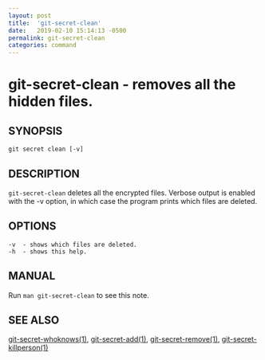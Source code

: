 ```yaml
---
layout: post
title:  'git-secret-clean'
date:   2019-02-10 15:14:13 -0500
permalink: git-secret-clean
categories: command
---
```

git-secret-clean - removes all the hidden files.
================================================

## SYNOPSIS

    git secret clean [-v]


## DESCRIPTION
`git-secret-clean` deletes all the encrypted files. 
Verbose output is enabled with the -v option, in which case the program prints which files are deleted.


## OPTIONS

    -v  - shows which files are deleted.
    -h  - shows this help.


## MANUAL

Run `man git-secret-clean` to see this note.


## SEE ALSO

[git-secret-whoknows(1)](http://git-secret.io/git-secret-whoknows), [git-secret-add(1)](http://git-secret.io/git-secret-add), 
[git-secret-remove(1)](http://git-secret.io/git-secret-remove), [git-secret-killperson(1)](http://git-secret.io/git-secret-killperson)
